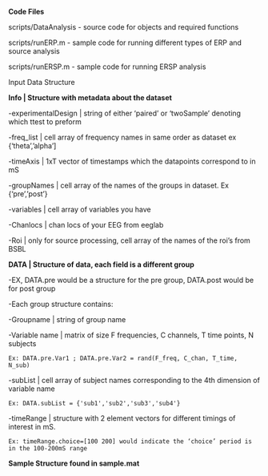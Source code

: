 **Code Files**

scripts/DataAnalysis - source code for objects and required functions

scripts/runERP.m - sample code for running different types of ERP and source analysis

scripts/runERSP.m - sample code for running ERSP analysis

Input Data Structure

**Info               | Structure with metadata about the dataset**

  -experimentalDesign | string of either ‘paired’ or ‘twoSample’ denoting which ttest to preform
  
  -freq_list          | cell array of frequency names in same order as dataset ex {‘theta’,’alpha’]
  
  -timeAxis           | 1xT vector of timestamps which the datapoints correspond to in mS
  
  -groupNames         | cell array of the names of the groups in dataset. Ex {‘pre’,’post’}
  
  -variables          | cell array of variables you have
  
  -Chanlocs           | chan locs of your EEG from eeglab
  
  -Roi                | only for source processing, cell array of the names of the roi’s from BSBL
  
  
**DATA               | Structure of data, each field is a different group**

  -EX, DATA.pre would be a structure for the pre group, DATA.post would be for post group
  
  -Each group structure contains:
  
  -Groupname     | string of group name
  
  -Variable name | matrix of size F frequencies, C channels, T time points, N subjects
  
    Ex: DATA.pre.Var1 ; DATA.pre.Var2 = rand(F_freq, C_chan, T_time, N_sub)
    
  -subList       | cell array of subject names corresponding to the 4th dimension of variable name
  
    Ex: DATA.subList = {'sub1','sub2','sub3','sub4'}
    
  -timeRange     | structure with 2 element vectors for different timings of interest in mS.
  
    Ex: timeRange.choice=[100 200] would indicate the ‘choice’ period is in the 100-200mS range
    

**Sample Structure found in sample.mat**




